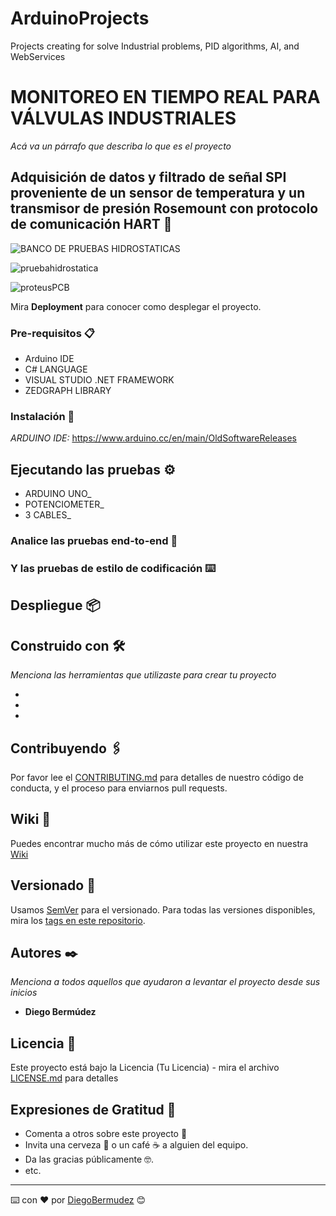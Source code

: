 # ArduinoProjects
Projects creating for solve Industrial problems, PID algorithms, AI, and WebServices



# MONITOREO EN TIEMPO REAL PARA VÁLVULAS INDUSTRIALES

_Acá va un párrafo que describa lo que es el proyecto_

## Adquisición de datos y filtrado de señal SPI proveniente de un sensor de temperatura y un transmisor de presión Rosemount con protocolo de comunicación HART 🚀

![BANCO DE PRUEBAS HIDROSTATICAS](https://user-images.githubusercontent.com/22797982/90323407-96349080-df26-11ea-96e5-f97a27f3d875.png)



![pruebahidrostatica](https://user-images.githubusercontent.com/22797982/90323581-b06f6e00-df28-11ea-9550-0cf8cd0b5d7c.jpg)



![proteusPCB](https://user-images.githubusercontent.com/22797982/90323834-435dd780-df2c-11ea-8e95-d6c941814c7a.png)


Mira **Deployment** para conocer como desplegar el proyecto.


### Pre-requisitos 📋
* Arduino IDE
* C# LANGUAGE
* VISUAL STUDIO .NET FRAMEWORK
* ZEDGRAPH LIBRARY

### Instalación 🔧
_ARDUINO IDE:_
https://www.arduino.cc/en/main/OldSoftwareReleases 
## Ejecutando las pruebas ⚙️

* ARDUINO UNO_
* POTENCIOMETER_
* 3 CABLES_ 
### Analice las pruebas end-to-end 🔩
### Y las pruebas de estilo de codificación ⌨️
## Despliegue 📦
## Construido con 🛠️

_Menciona las herramientas que utilizaste para crear tu proyecto_

* 
* 
* 

## Contribuyendo 🖇️

Por favor lee el [CONTRIBUTING.md](https://gist.github.com/villanuevand/xxxxxx) para detalles de nuestro código de conducta, y el proceso para enviarnos pull requests.

## Wiki 📖

Puedes encontrar mucho más de cómo utilizar este proyecto en nuestra [Wiki](https://github.com/tu/proyecto/wiki)

## Versionado 📌

Usamos [SemVer](http://semver.org/) para el versionado. Para todas las versiones disponibles, mira los [tags en este repositorio](https://github.com/tu/proyecto/tags).

## Autores ✒️

_Menciona a todos aquellos que ayudaron a levantar el proyecto desde sus inicios_

* **Diego Bermúdez**


## Licencia 📄

Este proyecto está bajo la Licencia (Tu Licencia) - mira el archivo [LICENSE.md](LICENSE.md) para detalles

## Expresiones de Gratitud 🎁

* Comenta a otros sobre este proyecto 📢
* Invita una cerveza 🍺 o un café ☕ a alguien del equipo. 
* Da las gracias públicamente 🤓.
* etc.



---
⌨️ con ❤️ por [DiegoBermudez](https://github.com/aadiegoaa96) 😊
